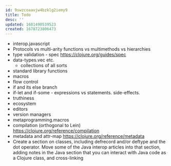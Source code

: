```yaml
---
id: 9swzcoaavjw4bzklg2iemy9
title: Todo
desc: ''
updated: 1681490539523
created: 1678723806473
---
```

- interop.javascript
- Protocols vs multi-arity functions vs multimethods vs hierarchies
- type validation - spec https://clojure.org/guides/spec
- data-types.vec etc.
    - collections of all sorts
- standard library functions
- macros
- flow control
 - if and its else branch
 - if-let and if-some - expressions vs statements. side-effects.
 - truthiness
- ecosystem
 - editors
 - version managers
- metaprogramming.macros
- compilation (orthogonal to Lein) https://clojure.org/reference/compilation
- metadata and attr-map https://clojure.org/reference/metadata
- Create a section on classes, including defrecord and/or deftype and the dot operator. Move some of the Java interop articles into that section, adding notes in the Java section that you can interact with Java code as a Clojure class, and cross-linking